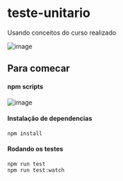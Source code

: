 # teste-unitario

Usando conceitos do curso realizado

![image](https://user-images.githubusercontent.com/62576977/187990832-7b507d0a-7b1d-4ce8-86c7-6e5285341879.png)


## Para comecar

#### npm scripts
![image](https://user-images.githubusercontent.com/62576977/188247870-1995473d-ad29-40ee-b09c-9a4fb816188f.png)


#### Instalação de dependencias
    npm install 
    
#### Rodando os testes
    npm run test 
    npm run test:watch
